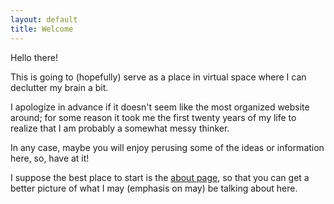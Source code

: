 ```yaml
---
layout: default
title: Welcome
---
```


<link rel="stylesheet" type="text/css"  href="/keiths-site/css/main.css">

Hello there!

This is going to (hopefully) serve as a place in virtual space where I can declutter my brain a bit.

I apologize in advance if it doesn't seem like the most organized website around; for some reason it took me the first twenty years of my life to realize that I am probably a somewhat messy thinker.

In any case, maybe you will enjoy perusing some of the ideas or information here, so, have at it!

I suppose the best place to start is the [about page](https://kdlovett.github.io/keiths-site/about/), so that you can get a better picture of what I may (emphasis on may) be talking about here.